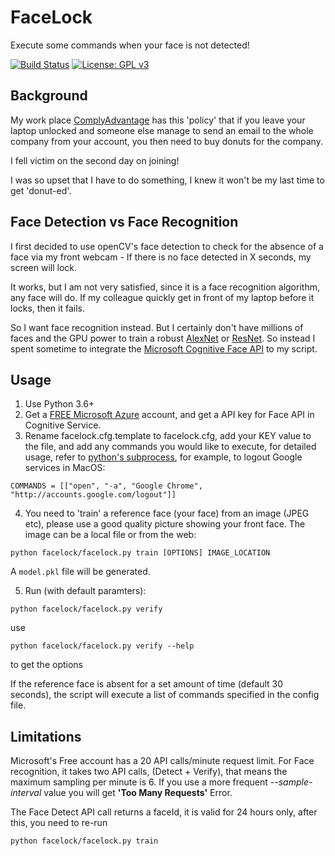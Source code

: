 # FaceLock
Execute some commands when your face is not detected! 

[![Build Status](https://dev.azure.com/newway0386/newway/_apis/build/status/newwaylw.facelock?branchName=master)](https://dev.azure.com/newway0386/newway/_build/latest?definitionId=1&branchName=master)
[![License: GPL v3](https://img.shields.io/badge/License-GPLv3-blue.svg)](https://www.gnu.org/licenses/gpl-3.0)

## Background
My work place [ComplyAdvantage](https://complyadvantage.com) has this 'policy' that if you leave your laptop unlocked and someone else manage to send an email to the whole company from your account, you then need to buy donuts for the company.

I fell victim on the second day on joining! 

I was so upset that I have to do something, I knew it won't be my last time to get 'donut-ed'. 

## Face Detection vs Face Recognition

I first decided to use openCV's face detection to check for the absence of a face via my front webcam - 
If there is no face detected in X seconds, my screen will lock.

It works, but I am not very satisfied, since it is a face recognition algorithm, any face will do.
If my colleague quickly get in front of my laptop before it locks, then it fails.

So I want face recognition instead. But I certainly don't have millions of faces and the GPU power to train a robust [AlexNet](https://papers.nips.cc/paper/4824-imagenet-classification-with-deep-convolutional-neural-networks.pdf) 
or [ResNet](https://arxiv.org/abs/1512.03385). So instead I spent sometime to integrate the [Microsoft Cognitive Face API](https://westus.dev.cognitive.microsoft.com/docs/services/563879b61984550e40cbbe8d/operations/563879b61984550f30395236) to my script. 

## Usage
1. Use Python 3.6+
2. Get a [FREE Microsoft Azure](https://azure.microsoft.com/en-gb/free/) account, and get a API key for Face API
in Cognitive Service.
3. Rename facelock.cfg.template to facelock.cfg, add your KEY value to the file, and add any commands you would like to execute, for detailed usage, refer to [python's subprocess](https://docs.python.org/3/library/subprocess.html), for example, to logout Google services in MacOS:
 ````
 COMMANDS = [["open", "-a", "Google Chrome", "http://accounts.google.com/logout"]]
 ````


4. You need to 'train' a reference face (your face) from an image (JPEG etc), please use a good quality picture showing your front face. The image can be a local file or from the web:
  ````
  python facelock/facelock.py train [OPTIONS] IMAGE_LOCATION

  ````
  A `model.pkl` file will be generated.
  
5. Run (with default paramters):
  ````
  python facelock/facelock.py verify

  ````
  
  use 
  ````
  python facelock/facelock.py verify --help

  ````
  to get the options

If the reference face is absent for a set amount of time (default 30 
seconds), the script 
will execute a list of commands specified in
the config file.

## Limitations
Microsoft's Free account has a 20 API calls/minute request limit. For Face recognition, it takes two API calls, (Detect + Verify),
that means the maximum sampling per minute is 6.
If you use a more frequent *--sample-interval* value you will get **'Too Many Requests'** Error.

The Face Detect API call returns a faceId, it is valid for 24 hours only, after this, you need to re-run 
````
python facelock/facelock.py train
````
